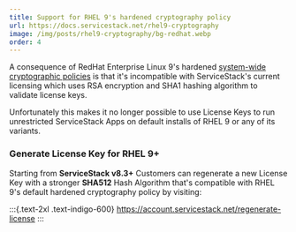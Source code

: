 ```yaml
---
title: Support for RHEL 9's hardened cryptography policy
url: https://docs.servicestack.net/rhel9-cryptography
image: /img/posts/rhel9-cryptography/bg-redhat.webp
order: 4
---
```


A consequence of RedHat Enterprise Linux 9's hardened
[system-wide cryptographic policies](https://docs.redhat.com/en/documentation/red_hat_enterprise_linux/8/html/security_hardening/using-the-system-wide-cryptographic-policies_security-hardening)
is that it's incompatible with ServiceStack's current licensing which uses RSA encryption and SHA1 hashing algorithm
to validate license keys.

Unfortunately this makes it no longer possible to use License Keys to run unrestricted ServiceStack Apps on default
installs of RHEL 9 or any of its variants.

### Generate License Key for RHEL 9+

Starting from **ServiceStack v8.3+** Customers can regenerate a new License Key with a stronger **SHA512** Hash Algorithm
that's compatible with RHEL 9's default hardened cryptography policy by visiting:

:::{.text-2xl .text-indigo-600}
https://account.servicestack.net/regenerate-license
:::
